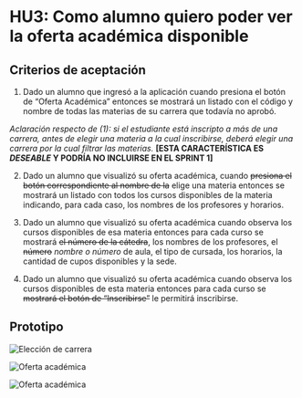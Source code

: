 # HU3: Como alumno quiero poder ver la oferta académica disponible

## Criterios de aceptación

1. Dado un alumno que ingresó a la aplicación cuando presiona el botón de “Oferta Académica” entonces se mostrará un listado con el código y nombre de todas las materias de su carrera que todavía no aprobó.

*Aclaración respecto de (1): si el estudiante está inscripto a más de una carrera, antes de elegir una materia a la cual inscribirse, deberá elegir una carrera por la cual filtrar las materias.* **[ESTA CARACTERÍSTICA ES _DESEABLE_ Y PODRÍA NO INCLUIRSE EN EL SPRINT 1]**

2. Dado un alumno que visualizó su oferta académica, cuando ~~presiona el botón correspondiente al nombre de la~~ elige una  materia entonces se mostrará un listado con todos los cursos disponibles de la materia indicando, para cada caso, los nombres de los profesores y horarios.

3. Dado un alumno que visualizó su oferta académica cuando observa los cursos disponibles de esa materia entonces para cada curso se mostrará ~~el número de la cátedra~~, los nombres de los profesores, el ~~número~~ *nombre o número* de aula, el tipo de cursada, los horarios, la cantidad de cupos disponibles y la sede.

4. Dado un alumno que visualizó su oferta académica cuando observa los cursos disponibles de esta materia entonces para cada curso se ~~mostrará el botón de “Inscribirse”~~ le permitirá inscribirse.
	

## Prototipo
![Elección de carrera](./prototipos/elegir-carrera.png)

![Oferta académica](./prototipos/oferta_academica.png)

![Oferta académica](./prototipos/materia.png)